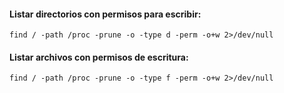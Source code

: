 #### Listar directorios con permisos para escribir:

    find / -path /proc -prune -o -type d -perm -o+w 2>/dev/null

#### Listar archivos con permisos de escritura:

    find / -path /proc -prune -o -type f -perm -o+w 2>/dev/null




    
